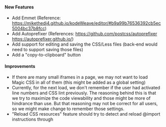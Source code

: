 #### New Features
* Add Emmet (Reference: https://mikethedj4.github.io/kodeWeave/editor/#b9a99b76536392cb5ec5004bc37b8fcc)
* Add Autoprefixer (References: https://github.com/postcss/autoprefixer https://autoprefixer.github.io/)
* Add support for editing and saving the CSS/Less files (back-end would need to support saving those files)
* Add a "copy-to-clipboard" button

#### Improvements
* If there are many small iframes in a page, we may not want to load Magic CSS in all of them (this might be added as a global setting)
* Currently, for the next load, we don't remember if the user had activated line numbers and CSS lint previously. The reasoning behind this is that we try to maximize the code viewability and those might be more of hindrance than use. But that reasoning may not be correct for all users, so we might make change to remember those settings.
* "Reload CSS resources" feature should try to detect and reload @import instructions through <style> and <link> tags
* CodeMirror autocomplete suggestions should have fixed position OR they should not let scroll event pass through to parent-elements/body OR both
* Review if it is possible to fix https://github.com/webextensions/live-css-editor/issues/2 (Changes aren't applied after reload until extension is opened) while keeping security concerns in mind

#### Environments
* Make "editor" a standalone project, so that it can be added to an HTML page as well
* Make "Magic CSS" a standalone project, so that it can be added to an HTML page as well

#### Global settings
* Customize indentation (allow using tab/n-spaces)

#### Compilation and Build
* Add webpack based compilation (currently, it is split into too many files, which increases load time)

#### Refactoring
* Refactor code
* Update all 3rd party libraries to their latest versions
* Move some functionalities into their own projects, for example, generate selectors, get existing selectors, point-and-click etc
* Use Shadow DOM for Magic CSS UI (and remove some code which would not be required after that)

#### Language Support
* Add translations/internationalization

#### Releases
* Add/update the link once it becomes available on store for Opera
